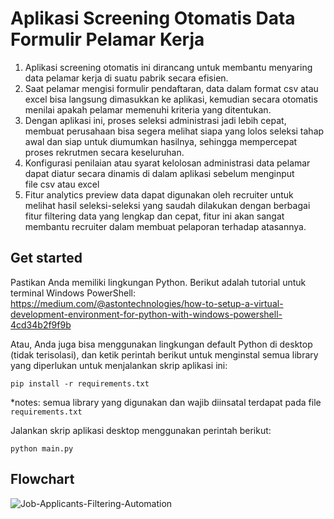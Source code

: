 # Aplikasi Screening Otomatis Data Formulir Pelamar Kerja

1. Aplikasi screening otomatis ini dirancang untuk membantu menyaring data pelamar kerja di suatu pabrik secara efisien. 
2. ⁠Saat pelamar mengisi formulir pendaftaran, data dalam format csv atau excel bisa langsung dimasukkan ke aplikasi, kemudian secara otomatis menilai apakah pelamar memenuhi kriteria yang ditentukan. 
3. Dengan aplikasi ini, proses seleksi administrasi jadi lebih cepat, membuat perusahaan bisa segera melihat siapa yang lolos seleksi tahap awal dan siap untuk diumumkan hasilnya, sehingga mempercepat proses rekrutmen secara keseluruhan.
4. Konfigurasi penilaian atau syarat kelolosan administrasi data pelamar dapat diatur secara dinamis di dalam aplikasi sebelum menginput file csv atau excel
5. Fitur analytics preview data dapat digunakan oleh recruiter untuk melihat hasil seleksi-seleksi yang saudah dilakukan dengan berbagai fitur filtering data yang lengkap dan cepat, fitur ini akan sangat membantu recruiter dalam membuat pelaporan terhadap atasannya.

## Get started

Pastikan Anda memiliki lingkungan Python. Berikut adalah tutorial untuk terminal Windows PowerShell: https://medium.com/@astontechnologies/how-to-setup-a-virtual-development-environment-for-python-with-windows-powershell-4cd34b2f9f9b

Atau, Anda juga bisa menggunakan lingkungan default Python di desktop (tidak terisolasi), dan ketik perintah berikut untuk menginstal semua library yang diperlukan untuk menjalankan skrip aplikasi ini:

```
pip install -r requirements.txt
```
*notes: semua library yang digunakan dan wajib diinsatal terdapat pada file `requirements.txt`

Jalankan skrip aplikasi desktop menggunakan perintah berikut:

```
python main.py
```

## Flowchart

![Job-Applicants-Filtering-Automation](https://github.com/user-attachments/assets/5d3d82c2-fbbc-4dc0-81e0-8b05b91063e8)